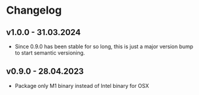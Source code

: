 # Changelog

## v1.0.0 - 31.03.2024

- Since 0.9.0 has been stable for so long, this is just a major version bump to
  start semantic versioning.

## v0.9.0 - 28.04.2023

- Package only M1 binary instead of Intel binary for OSX
